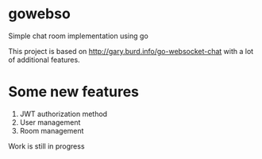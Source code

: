 gowebso
=======

Simple chat room implementation using go

This project is based on http://gary.burd.info/go-websocket-chat with a lot of additional features.

Some new features
==================
1. JWT authorization method
2. User management
3. Room management


Work is still in progress
